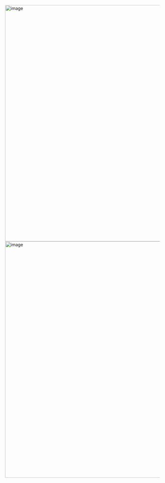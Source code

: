 <img width="1366" height="768" alt="image" src="https://github.com/user-attachments/assets/0b55147a-0070-4a19-afcc-34c1f7c36277" />

<img width="1366" height="768" alt="image" src="https://github.com/user-attachments/assets/36b6e359-9148-4262-846f-ae68f4cb4e55" />

